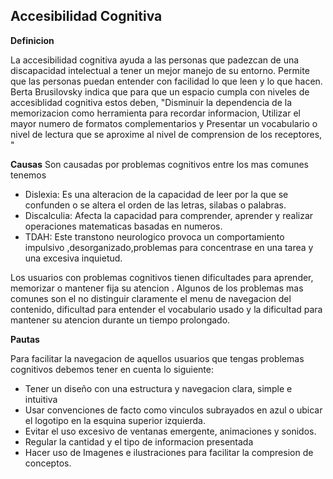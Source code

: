 ## Accesibilidad Cognitiva

**Definicion**

La accesibilidad cognitiva ayuda a las personas que padezcan de una discapacidad intelectual a tener un mejor manejo de su entorno. Permite que las personas puedan entender con facilidad lo que leen y lo que hacen. Berta Brusilovsky indica que para que un espacio cumpla con niveles de accesiblidad cognitiva estos deben, "Disminuir la dependencia de la memorizacion como herramienta para recordar informacion, Utilizar el mayor numero de formatos complementarios  y Presentar un vocabulario o nivel de lectura que se aproxime al nivel de comprension de los receptores, "

**Causas**
Son causadas por problemas cognitivos entre los mas comunes tenemos
 - Dislexia: Es una alteracion de la capacidad de leer por la que se confunden o se altera el orden de las letras, silabas o palabras.
 - Discalculia: Afecta la capacidad para comprender, aprender y realizar operaciones matematicas  basadas en numeros.
 - TDAH:  Este transtono neurologico provoca un comportamiento impulsivo ,desorganizado,problemas para concentrase en una tarea y una excesiva inquietud.


Los usuarios con problemas cognitivos tienen dificultades para aprender, memorizar o mantener fija su atencion . Algunos de los problemas mas comunes son el no distinguir claramente el menu de navegacion del contenido, dificultad para entender el vocabulario usado y la dificultad para mantener su atencion durante un tiempo prolongado.

**Pautas**

Para facilitar la navegacion de aquellos usuarios que tengas problemas cognitivos debemos tener en cuenta lo siguiente:

* Tener un diseño con una estructura y navegacion clara, simple e intuitiva
* Usar convenciones de facto como  vinculos subrayados en azul o ubicar el logotipo en la esquina superior izquierda.
* Evitar el uso excesivo de ventanas emergente, animaciones y sonidos.
* Regular la cantidad y el tipo de informacion presentada
* Hacer uso de Imagenes e ilustraciones para facilitar la compresion de conceptos.


